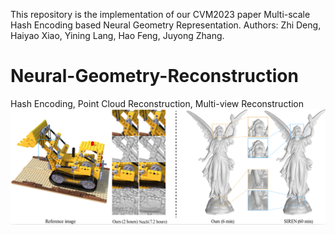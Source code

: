 This repository is the implementation of our CVM2023 paper Multi-scale Hash Encoding based Neural Geometry Representation.
Authors: Zhi Deng, Haiyao Xiao, Yining Lang, Hao Feng, Juyong Zhang.
# Neural-Geometry-Reconstruction
Hash Encoding, Point Cloud Reconstruction, Multi-view Reconstruction
![](figs/teaser-final.png)

